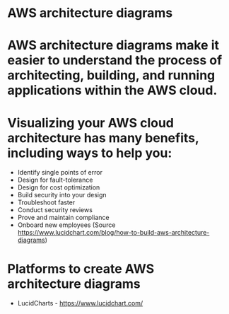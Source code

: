 # AWS architecture diagrams
# AWS architecture diagrams make it easier to understand the process of architecting, building, and running applications within the AWS cloud.

# Visualizing your AWS cloud architecture has many benefits, including ways to help you:

+ Identify single points of error 
+ Design for fault-tolerance
+ Design for cost optimization
+ Build security into your design
+ Troubleshoot faster
+ Conduct security reviews
+ Prove and maintain compliance
+ Onboard new employees
(Source https://www.lucidchart.com/blog/how-to-build-aws-architecture-diagrams)

# Platforms to create AWS architecture diagrams
+ LucidCharts - https://www.lucidchart.com/
